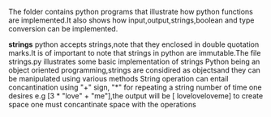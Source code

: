 The folder contains python programs that illustrate how python functions are implemented.It also shows how input,output,strings,boolean and type conversion can be implemented.

**strings**
python accepts strings,note that they enclosed in double quotation marks.It is of important to note that strings in python are immutable.The file strings.py illustrates some basic implementation of strings
Python being an object oriented programming,strings are considired as objectsand they can be manipulated using various methods
String operation can entail concantination using "+" sign, "*" for repeating a string number of time one desires e.g [3 * "love" + "me"],the output will be [ loveloveloveme] to create space one must concantinate space with the operations
